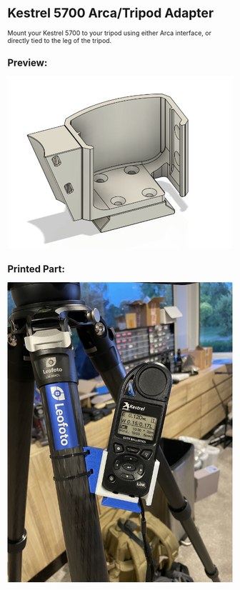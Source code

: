 # Kestrel 5700 Arca/Tripod Adapter

Mount your Kestrel 5700 to your tripod using either Arca interface, or directly tied to the leg of the tripod. 

## Preview:

![preview](preview.png)

## Printed Part:

![printed_part](printed_part.JPG)
